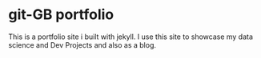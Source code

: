 # git-GB portfolio
This is a portfolio site i built with jekyll. I use this site to showcase my data science and Dev Projects and also as a blog.
